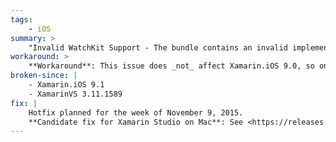 ```yaml
---
tags:
    - iOS
summary: >
    "Invalid WatchKit Support - The bundle contains an invalid implementation of WatchKit. The app may have been built or signed with non-compliant or pre-release tools." when attempting to submit a WatchKit (watchOS 1) app to the App Store. This issue is under active investigation for a fix.
workaround: >
    **Workaround**: This issue does _not_ affect Xamarin.iOS 9.0, so one possible temporary workaround is to [downgrade Xcode](https://kb.xamarin.com/customer/en/portal/articles/2024338-how-can-i-downgrade-xcode-) to 7.0 and [downgrade Xamarin.iOS](https://kb.xamarin.com/customer/en/portal/articles/1699777-how-do-i-downgrade-to-an-older-version-of-xamarin-) to 9.0.
broken-since: |
    - Xamarin.iOS 9.1
    - XamarinVS 3.11.1589
fix: |
    Hotfix planned for the week of November 9, 2015.  
    **Candidate fix for Xamarin Studio on Mac**: See <https://releases.xamarin.com/watchkit-watchos-1-hotfix-technical-bulletin/>.
--- 
```


